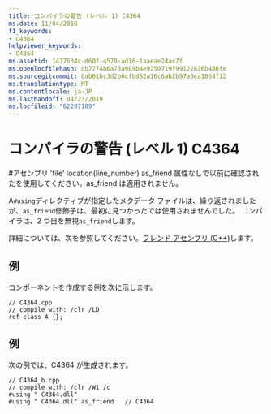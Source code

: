 ```yaml
---
title: コンパイラの警告 (レベル 1) C4364
ms.date: 11/04/2016
f1_keywords:
- C4364
helpviewer_keywords:
- C4364
ms.assetid: 1477634c-d60f-4570-ad16-1aaeae24ac7f
ms.openlocfilehash: db2774b6a73a989b4e9250719f99122826b486fe
ms.sourcegitcommit: 0ab61bc3d2b6cfbd52a16c6ab2b97a8ea1864f12
ms.translationtype: MT
ms.contentlocale: ja-JP
ms.lasthandoff: 04/23/2019
ms.locfileid: "62207109"
---
```

# <a name="compiler-warning-level-1-c4364"></a>コンパイラの警告 (レベル 1) C4364

\#アセンブリ 'file' location(line_number) as_friend 属性なしで以前に確認されたを使用してください。as_friend は適用されません。

A`#using`ディレクティブが指定したメタデータ ファイルは、繰り返されましたが、`as_friend`修飾子は、最初に見つかったでは使用されませんでした。 コンパイラは、2 つ目を無視`as_friend`します。

詳細については、次を参照してください。[フレンド アセンブリ (C++)](../../dotnet/friend-assemblies-cpp.md)します。

## <a name="example"></a>例

コンポーネントを作成する例を次に示します。

```
// C4364.cpp
// compile with: /clr /LD
ref class A {};
```

## <a name="example"></a>例

次の例では、C4364 が生成されます。

```
// C4364_b.cpp
// compile with: /clr /W1 /c
#using " C4364.dll"
#using " C4364.dll" as_friend   // C4364
```